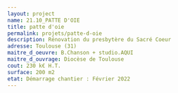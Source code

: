 ```yaml
---
layout: project
name: 21.10_PATTE D'OIE
title: patte d'oie
permalink: projets/patte-d-oie
description: Rénovation du presbytère du Sacré Coeur
adresse: Toulouse (31)
maitre_d_oeuvre: B.Chanson + studio.AQUI
maitre_d_ouvrage: Diocèse de Toulouse
cout: 230 k€ H.T.
surface: 200 m2
etat: Démarrage chantier : Février 2022
---
```

